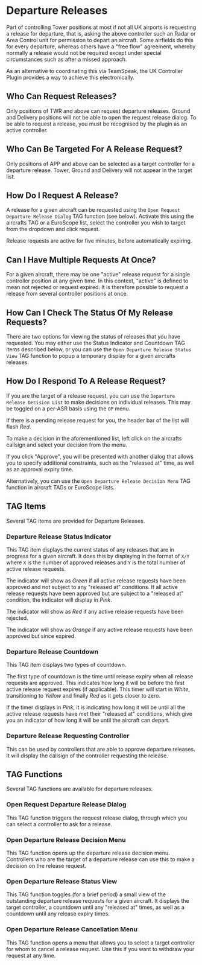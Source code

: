 # Departure Releases

Part of controlling Tower positions at most if not all UK airports is requesting a release for departure, that is, asking
the above controller such an Radar or Area Control unit for permission to depart an aircraft. Some airfields do this for every
departure, whereas others have a "free flow" agreement, whereby normally a release would not be required except under
special circumstances such as after a missed approach.

As an alternative to coordinating this via TeamSpeak, the UK Controller Plugin provides a way to achieve this electronically.

## Who Can Request Releases?

Only positions of TWR and above can request departure releases. Ground and Delivery positions will not be able to open
the request release dialog. To be able to request a release, you must be recognised by the plugin as an active controller.

## Who Can Be Targeted For A Release Request?

Only positions of APP and above can be selected as a target controller for a departure release. Tower, Ground and Delivery
will not appear in the target list.

## How Do I Request A Release?

A release for a given aircraft can be requested using the `Open Request Departure Release Dialog` TAG function (see below).
Activate this using the aircrafts TAG or a EuroScope list, select the controller you wish to target from the dropdown and
click request.

Release requests are active for five minutes, before automatically expiring.

## Can I Have Multiple Requests At Once?

For a given aircraft, there may be one "active" release request for a single controller position at any given time.
In this context, "active" is defined to mean not rejected or request expired. It is therefore possible to request a release
from several controller positions at once.

## How Can I Check The Status Of My Release Requests?

There are two options for viewing the status of releases that you have requested. You may either use the Status Indicator 
and Countdown TAG items described below, or you can use the `Open Departure Release Status View` TAG function to popup
a temporary display for a given aircrafts releases.

## How Do I Respond To A Release Request?

If you are the target of a release request, you can use the `Departure Release Decision List` to make decisions on individual
releases. This may be toggled on a per-ASR basis using the `OP` menu.

If there is a pending release request for you, the header bar of the list will flash *_Red_*.

To make a decision in the aforementioned list, left click on the aircrafts callsign and select your decision from the menu.

If you click "Approve", you will be presented with another dialog that allows you to specify additional constraints, such
as the "released at" time, as well as an approval expiry time.

Alternatively, you can use the `Open Departure Release Decision Menu` TAG function in aircraft TAGs or EuroScope lists.

## TAG Items

Several TAG items are provided for Departure Releases.

### Departure Release Status Indicator

This TAG item displays the current status of any releases that are in progress for a given aircraft. It does this by
displaying in the format of `X/Y` where `X` is the number of approved releases and `Y` is the total number of active release
requests.

The indicator will show as *_Green_* if all active release requests have been approved and not subject to any "released at"
conditions. If all active release requests have been approved but are subject to a "released at" condition, the indicator
will display in *_Pink_*.

The indicator will show as *_Red_* if any active release requests have been rejected.

The indicator will show as *_Orange_* if any active release requests have been approved but since expired.

### Departure Release Countdown

This TAG item displays two types of countdown.

The first type of countdown is the time until release expiry when all release requests are approved.
This indicates how long it will be before the first active release request expires (if applicable). This timer will start
in *_White_*, transitioning to *_Yellow_* and finally *_Red_* as it gets closer to zero.

If the timer displays in *_Pink_*, it is indicating how long it will be until all the active release requests have met
their "released at" conditions, which give you an indicator of how long it will be until the aircraft can depart.

### Departure Release Requesting Controller

This can be used by controllers that are able to approve departure releases. It will display the callsign of the controller
requesting the release.

## TAG Functions

Several TAG functions are available for departure releases.

### Open Request Departure Release Dialog

This TAG function triggers the request release dialog, through which you can select a controller to ask for
a release.

### Open Departure Release Decision Menu

This TAG function opens up the departure release decision menu. Controllers who are the target of a departure release
can use this to make a decision on the release request.

### Open Departure Release Status View

This TAG function toggles (for a brief period) a small view of the outstanding departure release requests for a given
aircraft. It displays the target controller, a countdown until any "released at" times, as well as a countdown until
any release expiry times.

### Open Departure Release Cancellation Menu

This TAG function opens a menu that allows you to select a target controller for whom to cancel a release request. Use
this if you want to withdraw your request at any time.
